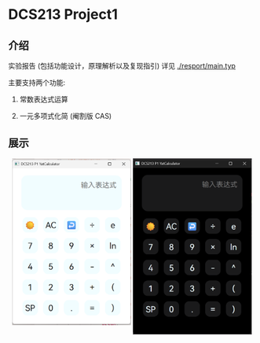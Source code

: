 # DCS213 Project1

## 介绍

实验报告 (包括功能设计，原理解析以及复现指引) 详见 [./resport/main.typ](./report/main.typ)

主要支持两个功能:

1. 常数表达式运算

2. 一元多项式化简 (阉割版 CAS)

## 展示

<div align="center">
    <img src="report/public/calc_light.png" width="48%" align="top">
    <img src="report/public/calc_dark.png" width="48%" align="top">
</div>
